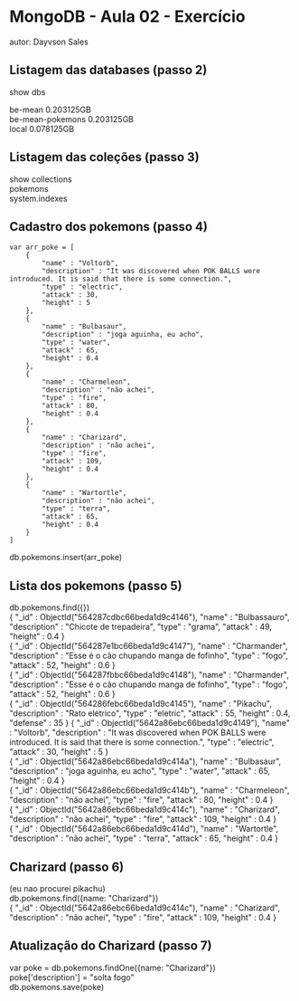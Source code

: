 # MongoDB - Aula 02 - Exercício
autor: Dayvson Sales

## Listagem das databases (passo 2)
show dbs

be-mean	0.203125GB  
be-mean-pokemons	0.203125GB  
local	0.078125GB  

## Listagem das coleções (passo 3)
show collections  
pokemons  
system.indexes  
## Cadastro dos pokemons (passo 4)
```
var arr_poke = [
	{
		"name" : "Voltorb",
		"description" : "It was discovered when POK BALLS were introduced. It is said that there is some connection.",
		"type" : "electric",
		"attack" : 30,
		"height" : 5
	},
	{
		"name" : "Bulbasaur",
		"description" : "joga aguinha, eu acho",
		"type" : "water",
		"attack" : 65,
		"height" : 0.4
	},
	{
		"name" : "Charmeleon",
		"description" : "não achei",
		"type" : "fire",
		"attack" : 80,
		"height" : 0.4
	},
	{
		"name" : "Charizard",
		"description" : "não achei",
		"type" : "fire",
		"attack" : 109,
		"height" : 0.4
	},
	{
		"name" : "Wartortle",
		"description" : "não achei",
		"type" : "terra",
		"attack" : 65,
		"height" : 0.4
	}
]
```
db.pokemons.insert(arr_poke)  

## Lista dos pokemons (passo 5)
db.pokemons.find({})  
{ "_id" : ObjectId("564287cdbc66beda1d9c4146"), "name" : "Bulbassauro", "description" : "Chicote de trepadeira", "type" : "grama", "attack" : 49, "height" : 0.4 }  
{ "_id" : ObjectId("564287e1bc66beda1d9c4147"), "name" : "Charmander", "description" : "Esse é o cão chupando manga de fofinho", "type" : "fogo", "attack" : 52, "height" : 0.6 }  
{ "_id" : ObjectId("564287fbbc66beda1d9c4148"), "name" : "Charmander", "description" : "Esse é o cão chupando manga de fofinho", "type" : "fogo", "attack" : 52, "height" : 0.6 }  
{ "_id" : ObjectId("564286febc66beda1d9c4145"), "name" : "Pikachu", "description" : "Rato elétrico", "type" : "eletric", "attack" : 55, "height" : 0.4, "defense" : 35 } 
{ "_id" : ObjectId("5642a86ebc66beda1d9c4149"), "name" : "Voltorb", "description" : "It was discovered when POK BALLS were introduced. It is said that there is some connection.", "type" : "electric", "attack" : 30, "height" : 5 }   
{ "_id" : ObjectId("5642a86ebc66beda1d9c414a"), "name" : "Bulbasaur", "description" : "joga aguinha, eu acho", "type" : "water", "attack" : 65, "height" : 0.4 }  
{ "_id" : ObjectId("5642a86ebc66beda1d9c414b"), "name" : "Charmeleon", "description" : "não achei", "type" : "fire", "attack" : 80, "height" : 0.4 }  
{ "_id" : ObjectId("5642a86ebc66beda1d9c414c"), "name" : "Charizard", "description" : "não achei", "type" : "fire", "attack" : 109, "height" : 0.4 }  
{ "_id" : ObjectId("5642a86ebc66beda1d9c414d"), "name" : "Wartortle", "description" : "não achei", "type" : "terra", "attack" : 65, "height" : 0.4 }  


## Charizard (passo 6)
(eu nao procurei pikachu)  
db.pokemons.find({name: "Charizard"})  
{ "_id" : ObjectId("5642a86ebc66beda1d9c414c"), "name" : "Charizard", "description" : "não achei", "type" : "fire", "attack" : 109, "height" : 0.4 }

## Atualização do Charizard (passo 7)  
var poke = db.pokemons.findOne({name: "Charizard"})  
poke['description'] = "solta fogo"  
db.pokemons.save(poke)  

